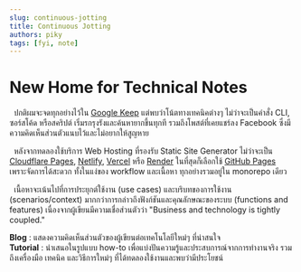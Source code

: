 ```yaml
---
slug: continuous-jotting
title: Continuous Jotting
authors: piky
tags: [fyi, note]
---
```

# New Home for Technical Notes
&nbsp;&nbsp;ปกติผมจะจดทุกอย่างไว้ใน [Google Keep](https://keep.google.com/) แต่พบว่าโน้ตทางเทคนิคต่างๆ ไม่ว่าจะเป็นคำสั่ง CLI, ซอร์สโค้ด หรือสคริปต์ เริ่มรกรุงรังและค้นหายากขึ้นทุกที รวมถึงโพสต์ที่เคยแชร์ลง Facebook ซึ่งมีความคิดเห็นส่วนตัวแนบไว้และไม่อยากให้สูญหาย 

&nbsp;&nbsp;หลังจากทดลองใช้บริการ Web Hosting ที่รองรับ Static Site Generator ไม่ว่าจะเป็น [Cloudflare Pages](https://pages.cloudflare.com/), [Netlify](https://www.netlify.com/), [Vercel](https://vercel.com/) หรือ [Render](https://render.com/) ในที่สุดก็เลือกใช้ [GitHub Pages](https://pages.github.com/) เพราะจัดการได้สะดวก ทั้งในแง่ของ workflow และเนื้อหา ทุกอย่างรวมอยู่ใน monorepo เดียว  
<!-- truncate -->
&nbsp;&nbsp;เนื้อหาจะเน้นไปที่การประยุกต์ใช้งาน (use cases) และบริบทของการใช้งาน (scenarios/context) มากกว่าการกล่าวถึงฟังก์ชันและคุณลักษณะของระบบ (functions and features) เนื่องจากผู้เขียนมีความเชื่อส่วนตัวว่า "Business and technology is tightly coupled." 

**Blog** : แสดงความคิดเห็นส่วนตัวของผู้เขียนต่อเทคโนโลยีใหม่ๆ ที่น่าสนใจ  
**Tutorial** : นำเสนอในรูปแบบ how-to เพื่อแบ่งปันความรู้และประสบการณ์จากการทำงานจริง รวมถึงเครื่องมือ เทคนิค และวิธีการใหม่ๆ ที่ได้ทดลองใช้งานและพบว่ามีประโยชน์